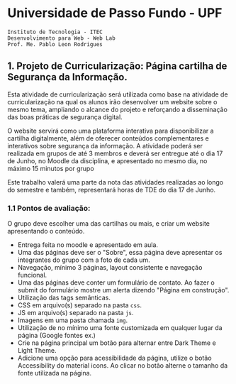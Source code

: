 # Universidade de Passo Fundo - UPF

```
Instituto de Tecnologia - ITEC
Desenvolvimento para Web - Web Lab
Prof. Me. Pablo Leon Rodrigues
```

## 1. Projeto de Curricularização: Página cartilha de Segurança da Informação.

Esta atividade de curricularização será utilizada como base na atividade de curricularização na
qual os alunos irão desenvolver um website sobre o mesmo tema, ampliando o alcance do projeto
e reforçando a disseminação das boas práticas de segurança digital.

O website servirá como uma plataforma interativa para disponibilizar a cartilha digitalmente,
além de oferecer conteúdos complementares e interativos sobre segurança da informação.
A atividade poderá ser realizada em grupos de até 3 membros e deverá ser entregue até o dia
17 de Junho, no Moodle da disciplina, e apresentado no mesmo dia, no máximo 15 minutos por
grupo

Este trabalho valerá uma parte da nota das atividades realizadas ao longo do semestre e também, representará horas de TDE do dia 17 de Junho.

### 1.1 Pontos de avaliação:

O grupo deve escolher uma das cartilhas ou mais, e criar um website apresentando o conteúdo.

- Entrega feita no moodle e apresentado em aula.
- Uma das páginas deve ser o "Sobre", essa página deve apresentar os integrantes do grupo
    com a foto de cada um.
- Navegação, mínimo 3 páginas, layout consistente e navegação funcional.
- Uma das páginas deve conter um formulário de contato. Ao fazer o submit do formulário
    mostre um alerta dizendo "Página em construção".
- Utilização das tags semânticas.
- CSS em arquivo(s) separado na pasta `css`.
- JS em arquivo(s) separado na pasta `js`.
- Imagens em uma pasta chamada `img`.
- Utilização de no mínimo uma fonte customizada em qualquer lugar da página (Google
    fontes ex.)
- Crie na página principal um botão para alternar entre Dark Theme e Light Theme.
- Adicione uma opção para acessibilidade da página, utilize o botão Accessibility do material
    icons. Ao clicar no botão alterne o tamanho da fonte utilizada na página.